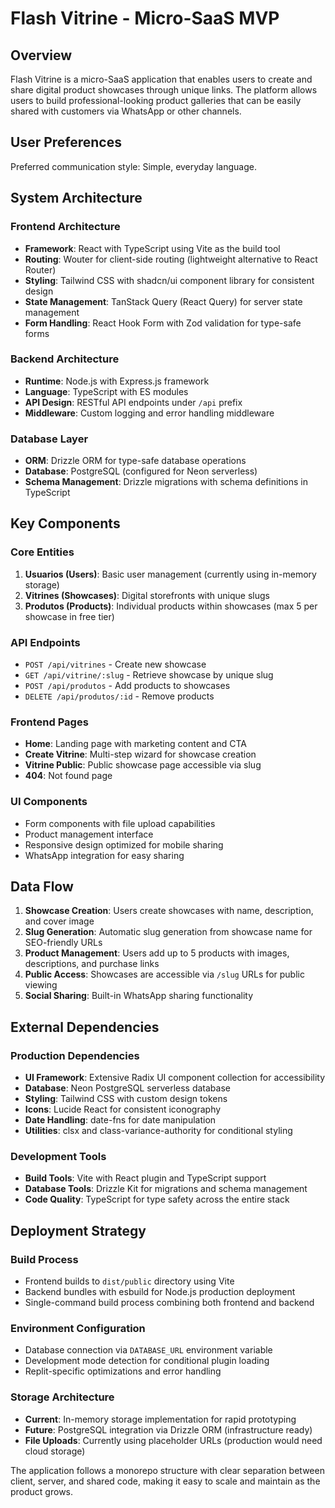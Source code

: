 # Flash Vitrine - Micro-SaaS MVP

## Overview

Flash Vitrine is a micro-SaaS application that enables users to create and share digital product showcases through unique links. The platform allows users to build professional-looking product galleries that can be easily shared with customers via WhatsApp or other channels.

## User Preferences

Preferred communication style: Simple, everyday language.

## System Architecture

### Frontend Architecture
- **Framework**: React with TypeScript using Vite as the build tool
- **Routing**: Wouter for client-side routing (lightweight alternative to React Router)
- **Styling**: Tailwind CSS with shadcn/ui component library for consistent design
- **State Management**: TanStack Query (React Query) for server state management
- **Form Handling**: React Hook Form with Zod validation for type-safe forms

### Backend Architecture
- **Runtime**: Node.js with Express.js framework
- **Language**: TypeScript with ES modules
- **API Design**: RESTful API endpoints under `/api` prefix
- **Middleware**: Custom logging and error handling middleware

### Database Layer
- **ORM**: Drizzle ORM for type-safe database operations
- **Database**: PostgreSQL (configured for Neon serverless)
- **Schema Management**: Drizzle migrations with schema definitions in TypeScript

## Key Components

### Core Entities
1. **Usuarios (Users)**: Basic user management (currently using in-memory storage)
2. **Vitrines (Showcases)**: Digital storefronts with unique slugs
3. **Produtos (Products)**: Individual products within showcases (max 5 per showcase in free tier)

### API Endpoints
- `POST /api/vitrines` - Create new showcase
- `GET /api/vitrine/:slug` - Retrieve showcase by unique slug
- `POST /api/produtos` - Add products to showcases
- `DELETE /api/produtos/:id` - Remove products

### Frontend Pages
- **Home**: Landing page with marketing content and CTA
- **Create Vitrine**: Multi-step wizard for showcase creation
- **Vitrine Public**: Public showcase page accessible via slug
- **404**: Not found page

### UI Components
- Form components with file upload capabilities
- Product management interface
- Responsive design optimized for mobile sharing
- WhatsApp integration for easy sharing

## Data Flow

1. **Showcase Creation**: Users create showcases with name, description, and cover image
2. **Slug Generation**: Automatic slug generation from showcase name for SEO-friendly URLs
3. **Product Management**: Users add up to 5 products with images, descriptions, and purchase links
4. **Public Access**: Showcases are accessible via `/slug` URLs for public viewing
5. **Social Sharing**: Built-in WhatsApp sharing functionality

## External Dependencies

### Production Dependencies
- **UI Framework**: Extensive Radix UI component collection for accessibility
- **Database**: Neon PostgreSQL serverless database
- **Styling**: Tailwind CSS with custom design tokens
- **Icons**: Lucide React for consistent iconography
- **Date Handling**: date-fns for date manipulation
- **Utilities**: clsx and class-variance-authority for conditional styling

### Development Tools
- **Build Tools**: Vite with React plugin and TypeScript support
- **Database Tools**: Drizzle Kit for migrations and schema management
- **Code Quality**: TypeScript for type safety across the entire stack

## Deployment Strategy

### Build Process
- Frontend builds to `dist/public` directory using Vite
- Backend bundles with esbuild for Node.js production deployment
- Single-command build process combining both frontend and backend

### Environment Configuration
- Database connection via `DATABASE_URL` environment variable
- Development mode detection for conditional plugin loading
- Replit-specific optimizations and error handling

### Storage Architecture
- **Current**: In-memory storage implementation for rapid prototyping
- **Future**: PostgreSQL integration via Drizzle ORM (infrastructure ready)
- **File Uploads**: Currently using placeholder URLs (production would need cloud storage)

The application follows a monorepo structure with clear separation between client, server, and shared code, making it easy to scale and maintain as the product grows.